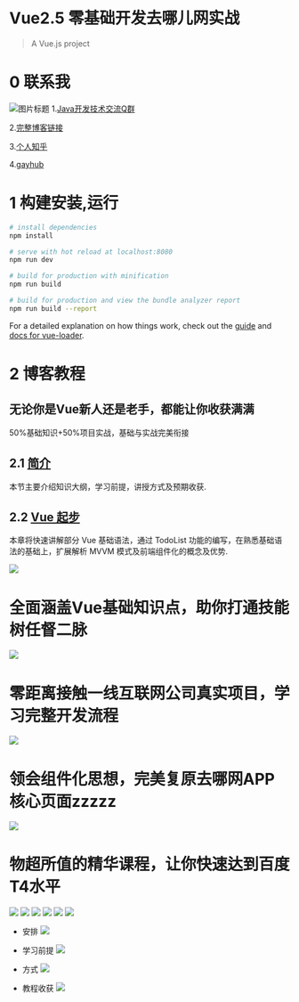 # Vue2.5 零基础开发去哪儿网实战
> A Vue.js project

# 0 联系我
![](http://upload-images.jianshu.io/upload_images/4685968-6a8b28d2fd95e8b7?imageMogr2/auto-orient/strip%7CimageView2/2/w/1240 "图片标题") 
1.[Java开发技术交流Q群](https://jq.qq.com/?_wv=1027&k=5UB4P1T)

2.[完整博客链接](http://www.shishusheng.com)

3.[个人知乎](http://www.zhihu.com/people/shi-shu-sheng-)

4.[gayhub](https://github.com/Wasabi1234)

# 1 构建安装,运行

``` bash
# install dependencies
npm install

# serve with hot reload at localhost:8080
npm run dev

# build for production with minification
npm run build

# build for production and view the bundle analyzer report
npm run build --report
```

For a detailed explanation on how things work, check out the [guide](http://vuejs-templates.github.io/webpack/) and [docs for vue-loader](http://vuejs.github.io/vue-loader).

# 2 博客教程

## 无论你是Vue新人还是老手，都能让你收获满满
50%基础知识+50%项目实战，基础与实战完美衔接
## 2.1  [简介](https://www.jianshu.com/p/089760481e1b)
本节主要介绍知识大纲，学习前提，讲授方式及预期收获.

## 2.2  [Vue 起步](https://www.jianshu.com/p/a316b5c43e15)
本章将快速讲解部分 Vue 基础语法，通过 TodoList 功能的编写，在熟悉基础语法的基础上，扩展解析 MVVM 模式及前端组件化的概念及优势.


![](https://upload-images.jianshu.io/upload_images/4685968-81b2ee7c8abd9c40.png?imageMogr2/auto-orient/strip%7CimageView2/2/w/1240)
# 全面涵盖Vue基础知识点，助你打通技能树任督二脉
![](https://upload-images.jianshu.io/upload_images/4685968-613b1020eb7670f3.png?imageMogr2/auto-orient/strip%7CimageView2/2/w/1240)
# 零距离接触一线互联网公司真实项目，学习完整开发流程
![](https://upload-images.jianshu.io/upload_images/4685968-b83906da805e7474.png?imageMogr2/auto-orient/strip%7CimageView2/2/w/1240)
# 领会组件化思想，完美复原去哪网APP核心页面zzzzz
![](https://upload-images.jianshu.io/upload_images/4685968-fcb95032aa09b954.png?imageMogr2/auto-orient/strip%7CimageView2/2/w/1240)
# 物超所值的精华课程，让你快速达到百度T4水平
![](https://upload-images.jianshu.io/upload_images/4685968-d505b2cc9fe755ab.png?imageMogr2/auto-orient/strip%7CimageView2/2/w/1240)
![](https://upload-images.jianshu.io/upload_images/4685968-70d69d28c7fe10a4.png?imageMogr2/auto-orient/strip%7CimageView2/2/w/1240)
![](https://upload-images.jianshu.io/upload_images/4685968-25c9cd03e9562999.png?imageMogr2/auto-orient/strip%7CimageView2/2/w/1240)
![](https://upload-images.jianshu.io/upload_images/4685968-c1ea557c69cede95.png?imageMogr2/auto-orient/strip%7CimageView2/2/w/1240)
![](https://upload-images.jianshu.io/upload_images/4685968-a17f23a29982ca43.png?imageMogr2/auto-orient/strip%7CimageView2/2/w/1240)
![](https://upload-images.jianshu.io/upload_images/4685968-48edfaa0f752f184.png?imageMogr2/auto-orient/strip%7CimageView2/2/w/1240)

- 安排
![](https://upload-images.jianshu.io/upload_images/4685968-abf0e21a7a351e05.png?imageMogr2/auto-orient/strip%7CimageView2/2/w/1240)

- 学习前提
![](https://upload-images.jianshu.io/upload_images/4685968-f6ce1a81dcfeb023.png?imageMogr2/auto-orient/strip%7CimageView2/2/w/1240)

- 方式
![](https://upload-images.jianshu.io/upload_images/4685968-3c1b6ce4503dbfa6.png?imageMogr2/auto-orient/strip%7CimageView2/2/w/1240)

- 教程收获
![](https://upload-images.jianshu.io/upload_images/4685968-17c0967c2caf1a96.png?imageMogr2/auto-orient/strip%7CimageView2/2/w/1240)

